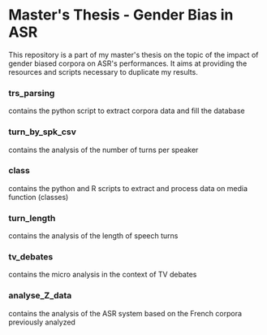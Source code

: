 # Master's Thesis - Gender Bias in ASR

This repository is a part of my master's thesis on the topic of the impact of gender biased corpora on ASR's performances.
It aims at providing the resources and scripts necessary to duplicate my results.

### trs_parsing 
contains the python script to extract corpora data and fill the database

### turn_by_spk_csv
contains the analysis of the number of turns per speaker

### class
contains the python and R scripts to extract and process data on media function (classes)

### turn_length
contains the analysis of the length of speech turns 

### tv_debates
contains the micro analysis in the context of TV debates

### analyse_Z_data
contains the analysis of the ASR system based on the French corpora previously analyzed
